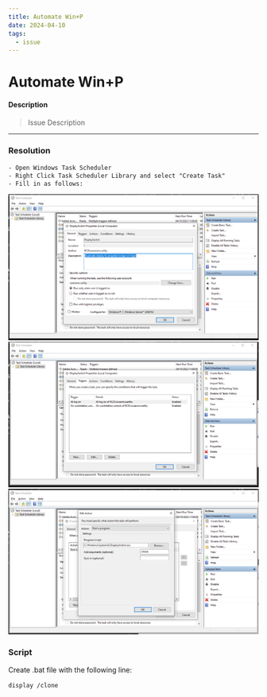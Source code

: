 ```yaml
---
title: Automate Win+P
date: 2024-04-10
tags:
  - issue
---
```

# Automate Win+P

#### Description
> Issue Description

---

### Resolution
```
- Open Windows Task Scheduler
- Right Click Task Scheduler Library and select "Create Task"
- Fill in as follows:
```

![](../../Archive/Attachments/windows-scheduler-pic1.png)
![](../../Archive/Attachments/windows-scheduler-pic2.png)
![](../../Archive/Attachments/windows-scheduler-pic3.png)

### Script
Create .bat file with the following line:
```
display /clone
```